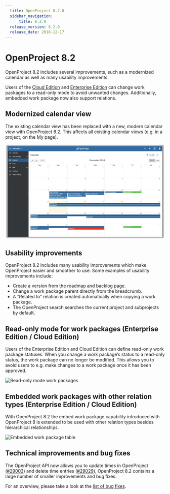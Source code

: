```yaml
---
  title: OpenProject 8.2.0
  sidebar_navigation:
      title: 8.2.0
  release_version: 8.2.0
  release_date: 2018-12-17
---
```



# OpenProject 8.2

OpenProject 8.2 includes several improvements, such as a modernized
calendar as well as many usability improvements.

Users of the [Cloud Edition](https://www.openproject.org/hosting/) and
[Enterprise Edition](https://www.openproject.org/enterprise-edition/)
can change work packages to a read-only mode to avoid unwanted changes.
Additionally, embedded work package now also support relations.

## Modernized calendar view

The existing calendar view has been replaced with a new, modern calendar
view with OpenProject 8.2. This affects all existing calendar views
(e.g. in a project, on the My page).

![Calendar](Calendar-1024x605.png)

## Usability improvements

OpenProject 8.2 includes many usability improvements which make
OpenProject easier and smoother to use. Some examples of usability
improvements include:

  - Create a version from the roadmap and backlog page.
  - Change a work package parent directly from the breadcrumb.
  - A “Related to” relation is created automatically when copying a work
    package.
  - The OpenProject search searches the current project and subprojects
    by default.

## Read-only mode for work packages (Enterprise Edition / Cloud Edition)

Users of the Enterprise Edition and Cloud Edition can define read-only
work package statuses. When you change a work package’s status to a
read-only status, the work package can no longer be modified. This
allows you to avoid users to e.g. make changes to a work package once it
has been approved.

![Read-only mode work
packages](Read-only-mode-work-packages-1024x432.png)

## Embedded work packages with other relation types (Enterprise Edition / Cloud Edition)

With OpenProject 8.2 the embed work package capability introduced with
OpenProject 8 is extended to be used with other relation types besides
hierarchical relationships.

![Embedded work package
table](WorkPackage-Table-1024x457.png)

## Technical improvements and bug fixes

The OpenProject API now allows you to update times in OpenProject
([#29003](https://community.openproject.com/projects/openproject/work_packages/29003/activity))
and delete time entries
([#29029](https://community.openproject.com/projects/openproject/work_packages/29029/activity)),
OpenProject 8.2 contains a large number of smaller improvements and bug
fixes.

For an overview, please take a look at the [list of bug
fixes](https://community.openproject.com/projects/openproject/work_packages?query_props=%7B%22c%22%3A%5B%22id%22%2C%22subject%22%2C%22type%22%2C%22status%22%2C%22assignee%22%2C%22version%22%5D%2C%22hi%22%3Atrue%2C%22g%22%3A%22%22%2C%22t%22%3A%22parent%3Aasc%22%2C%22f%22%3A%5B%7B%22n%22%3A%22status%22%2C%22o%22%3A%22*%22%2C%22v%22%3A%5B%5D%7D%2C%7B%22n%22%3A%22version%22%2C%22o%22%3A%22%3D%22%2C%22v%22%3A%5B%221253%22%5D%7D%2C%7B%22n%22%3A%22type%22%2C%22o%22%3A%22%3D%22%2C%22v%22%3A%5B%221%22%5D%7D%2C%7B%22n%22%3A%22subprojectId%22%2C%22o%22%3A%22*%22%2C%22v%22%3A%5B%5D%7D%5D%2C%22pa%22%3A1%2C%22pp%22%3A20%7D).


